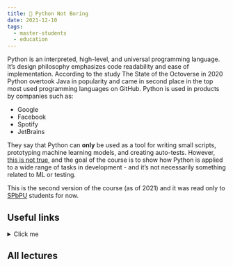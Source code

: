 ```yaml
---
title: 🐍 Python Not Boring
date: 2021-12-10
tags:
  - master-students
  - education
---
```


Python is an interpreted, high-level, and universal programming language. It’s design philosophy emphasizes code readability and ease of implementation. According to the study The State of the Octoverse in 2020 Python overtook Java in popularity and came in second place in the top most used programming languages on GitHub. Python is used in products by companies such as:

- Google
- Facebook
- Spotify
- JetBrains

They say that Python can **only** be used as a tool for writing small scripts, prototyping machine learning models, and creating auto-tests. However, [this is not true](https://www.jetbrains.com/lp/python-developers-survey-2020/), and the goal of the course is to show how Python is applied to a wide range of tasks in development - and it’s not necessarily something related to ML or testing.

This is the second version of the course (as of 2021) and it was read only to [SPbPU](https://english.spbstu.ru/) students for now.


## Useful links

<details>
  <summary>Click me</summary>

In case you know something interesting, don't hesitate to ping me!

### Books

1. Luciano Ramalho, Fluent Python, 1st edition, 2015.
2. David M. Beazley, Brian K. Jones, Python Cookbook, 3rd edition, 2013.

### Blogs

[Python Tutorials – Real Python](https://realpython.com/)

[Hynek’s Blog](https://hynek.me/articles/)

[Ship better Python software, faster](https://pythonspeed.com/)

### Courses

[Learn computer programming | Online courses from JetBrains Academy](https://www.jetbrains.com/academy/)

[The Missing Semester of Your CS Education](https://missing.csail.mit.edu/)

### GitHub Student Developer Pack

Many useful tools for developers. You can get this after confirming your education mail.

See [education.github.com/pack](https://education.github.com/pack).

</details>

## All lectures
